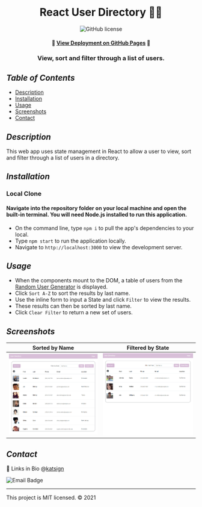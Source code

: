 <div align="center">

# React User Directory 👩‍💻
![GitHub license](https://img.shields.io/badge/License-MIT-green)

#### 📍 [View Deployment on GitHub Pages](https://katsign.github.io/react-user-directory) 📍

### View, sort and filter through a list of users.
</div>

## *Table of Contents*

- [Description](#description)
- [Installation](#installation)
- [Usage](#usage)
- [Screenshots](#screenshots)
- [Contact](#contact)

## *Description*

This web app uses state management in React to allow a user to view, sort and filter through a list of users in a directory.

## *Installation*

### Local Clone

#### Navigate into the repository folder on your local machine and open the built-in terminal. You will need Node.js installed to run this application.

- On the command line, type `npm i` to pull the app's dependencies to your local.
- Type `npm start` to run the application locally.
- Navigate to `http://localhost:3000` to view the development server.

## *Usage*

- When the components mount to the DOM, a table of users from the [Random User Generator](https://randomuser.me/) is displayed.
- Click `Sort A-Z` to sort the results by last name.
- Use the inline form to input a State and click `Filter` to view the results.
- These results can then be sorted by last name.
- Click `Clear Filter` to return a new set of users.

## *Screenshots*

Sorted by Name  |  Filtered by State
:-------------------------:|:-------------------------:
![Demo](./src/assets/img/sort.PNG)  |  ![Demo](./src/assets/img/filter.PNG)

## *Contact*

🔗 Links in Bio @[katsign](https://github.com/katsign)

![Email Badge](https://img.shields.io/badge/Email%20Me-mailtokatsign%40gmail.com-d8bfd8)

---
This project is MIT licensed. &copy; 2021
